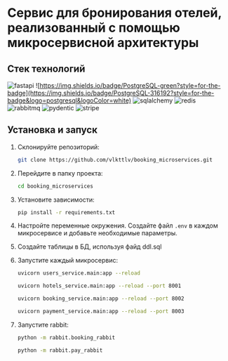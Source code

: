 # Сервис для бронирования отелей, реализованный с помощью микросервисной архитектуры


## Стек технологий


![fastapi](https://img.shields.io/badge/fastapi-109989?style=for-the-badge&logo=FASTAPI&logoColor=white)
![https://img.shields.io/badge/PostgreSQL-green?style=for-the-badge](https://img.shields.io/badge/PostgreSQL-316192?style=for-the-badge&logo=postgresql&logoColor=white)
![sqlalchemy](https://img.shields.io/badge/SQLAlchemy-red?style=for-the-badge)
![redis](https://img.shields.io/badge/redis-%23DD0031.svg?&style=for-the-badge&logo=redis&logoColor=white)
![rabbitmq](https://img.shields.io/badge/rabbitmq-%23FF6600.svg?&style=for-the-badge&logo=rabbitmq&logoColor=white)
![pydentic](https://img.shields.io/badge/Pydantic-E92063?style=for-the-badge&logo=Pydantic&logoColor=white)
![stripe](https://img.shields.io/badge/Stripe-626CD9?style=for-the-badge&logo=Stripe&logoColor=white)

## Установка и запуск


1. Склонируйте репозиторий:
   ```bash
   git clone https://github.com/vlkttlv/booking_microservices.git
   ```
2. Перейдите в папку проекта:
   ```bash
   cd booking_microservices
   ```
3. Установите зависимости:
   ```bash
   pip install -r requirements.txt
   ```
4. Настройте переменные окружения. Создайте файл `.env` в каждом микросервисе и добавьте необходимые параметры.
   
5. Создайте таблицы в БД, используя файд ddl.sql

6. Запуcтите каждый микросервис:
   ```bash
   uvicorn users_service.main:app --reload
   ```
   ```bash
   uvicorn hotels_service.main:app --reload --port 8001
   ```
   ```bash
   uvicorn booking_service.main:app --reload --port 8002
   ```
   ```bash
   uvicorn payment_service.main:app --reload --port 8003
   ```
7. Запустите rabbit:
   ```bash
   python -m rabbit.booking_rabbit
   ```
   ```bash
   python -m rabbit.pay_rabbit
   ```
